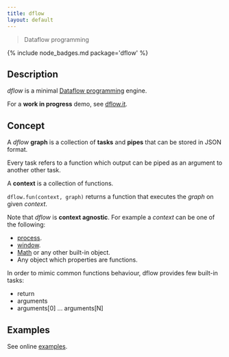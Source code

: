 ```yaml
---
title: dflow
layout: default
---
```


> Dataflow programming

{% include node_badges.md package='dflow' %}

## Description

*dflow* is a minimal [Dataflow programming](http://en.wikipedia.org/wiki/Dataflow_programming) engine.

For a **work in progress** demo, see [dflow.it](http://dflow.it).

## Concept

A *dflow* **graph** is a collection of **tasks** and **pipes** that can be stored in JSON format.

Every task refers to a function which output can be piped as an argument to another other task.

A **context** is a collection of functions.

`dflow.fun(context, graph)` returns a function that executes the *graph* on given *context*.

Note that *dflow* is **context agnostic**. For example a *context* can be one of the following:

  * [process](http://nodejs.org/api/process.html).
  * [window](https://developer.mozilla.org/en-US/docs/Web/API/Window).
  * [Math](https://developer.mozilla.org/en-US/docs/Web/JavaScript/Reference/Global_Objects/Math) or any other built-in object.
  * Any object which properties are functions.

In order to mimic common functions behaviour, dflow provides few built-in tasks:

  * return
  * arguments
  * arguments[0] ... arguments[N]

## Examples

See online [examples](http://g14n.info/dflow/examples/).

